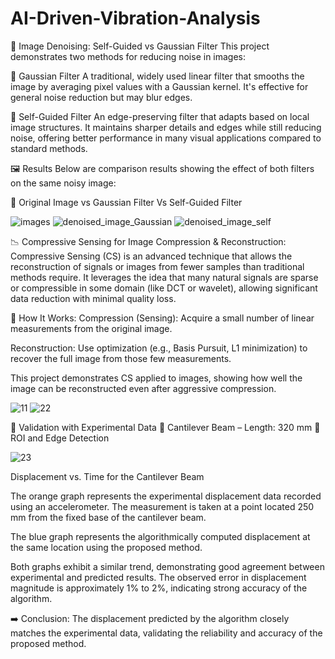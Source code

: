 # AI-Driven-Vibration-Analysis

 🧹 Image Denoising: Self-Guided vs Gaussian Filter
This project demonstrates two methods for reducing noise in images:

🔹 Gaussian Filter
A traditional, widely used linear filter that smooths the image by averaging pixel values with a Gaussian kernel. It's effective for general noise reduction but may blur edges.

🔹 Self-Guided Filter
An edge-preserving filter that adapts based on local image structures. It maintains sharper details and edges while still reducing noise, offering better performance in many visual applications compared to standard methods.

🖼️ Results
Below are comparison results showing the effect of both filters on the same noisy image:

📌 Original Image vs Gaussian Filter Vs Self-Guided Filter

![images](https://github.com/user-attachments/assets/f1bc8abf-5cae-4ba3-82ce-1d57a22f6350)
![denoised_image_Gaussian](https://github.com/user-attachments/assets/417ca467-147a-40a6-86e7-7441b5a6323e)
![denoised_image_self](https://github.com/user-attachments/assets/6da8721f-14f0-4cef-8d84-dede1d69b992)





📉 Compressive Sensing for Image Compression & Reconstruction:
Compressive Sensing (CS) is an advanced technique that allows the reconstruction of signals or images from fewer samples than traditional methods require. It leverages the idea that many natural signals are sparse or compressible in some domain (like DCT or wavelet), allowing significant data reduction with minimal quality loss.

🧠 How It Works:
Compression (Sensing): Acquire a small number of linear measurements from the original image.

Reconstruction: Use optimization (e.g., Basis Pursuit, L1 minimization) to recover the full image from those few measurements.

This project demonstrates CS applied to images, showing how well the image can be reconstructed even after aggressive compression.

![11](https://github.com/user-attachments/assets/12be767d-359b-4932-88bf-415336f9ab5a)
![22](https://github.com/user-attachments/assets/cf4b829c-6e1c-4ca3-a4da-03610e8f9dcc)



🔬  Validation with Experimental Data
📏 Cantilever Beam – Length: 320 mm
📸  ROI and Edge Detection

![23](https://github.com/user-attachments/assets/4eaba35e-0e8a-4735-b723-99c692eb4d19)

Displacement vs. Time for the Cantilever Beam

The orange graph represents the experimental displacement data recorded using an accelerometer. The measurement is taken at a point located 250 mm from the fixed base of the cantilever beam.

The blue graph represents the algorithmically computed displacement at the same location using the proposed method.

Both graphs exhibit a similar trend, demonstrating good agreement between experimental and predicted results. The observed error in displacement magnitude is approximately 1% to 2%, indicating strong accuracy of the algorithm.

➡️ Conclusion:
The displacement predicted by the algorithm closely matches the experimental data, validating the reliability and accuracy of the proposed method.







